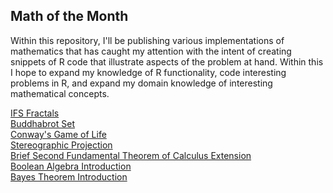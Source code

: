## Math of the Month
Within this repository, I'll be publishing various implementations of mathematics that has caught my attention with the intent of creating snippets of R code that illustrate aspects of the problem at hand. Within this I hope to expand my knowledge of R functionality, code interesting problems in R, and expand my domain knowledge of interesting mathematical concepts. 

<a href="IFS_Fractals.html">IFS Fractals</a>
<br>
<a href="Buddhabrot%20Set%20Writeup.html">Buddhabrot Set</a>
<br>
<a href="Conway's%20game%20of%20life.html">Conway's Game of Life</a>
<br>
<a href="Stereographic%20projection.html">Stereographic Projection</a>
<br>
<a href="Brief%20SFTC%20extension.html">Brief Second Fundamental Theorem of Calculus Extension</a>
<br>
<a href = "Boolean%20Algebra.html">Boolean Algebra Introduction</a>
<br>
<a href = "Bayes_Theorem.html">Bayes Theorem Introduction</a>
